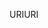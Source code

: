 <span data-ttu-id="867e7-101">URI</span><span class="sxs-lookup"><span data-stu-id="867e7-101">URI</span></span>